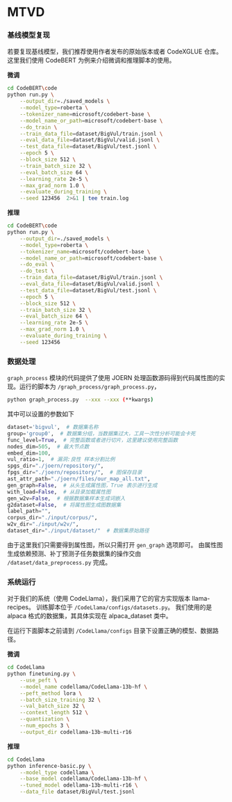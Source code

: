 # MTVD

### 基线模型复现

若要复现基线模型，我们推荐使用作者发布的原始版本或者 CodeXGLUE 仓库。 这里我们使用 CodeBERT 为例来介绍微调和推理脚本的使用。

**微调**
```bash
cd CodeBERT\code
python run.py \
    --output_dir=./saved_models \
    --model_type=roberta \
    --tokenizer_name=microsoft/codebert-base \
    --model_name_or_path=microsoft/codebert-base \
    --do_train \
    --train_data_file=dataset/BigVul/train.jsonl \
    --eval_data_file=dataset/BigVul/valid.jsonl \
    --test_data_file=dataset/BigVul/test.jsonl \
    --epoch 5 \
    --block_size 512 \
    --train_batch_size 32 \
    --eval_batch_size 64 \
    --learning_rate 2e-5 \
    --max_grad_norm 1.0 \
    --evaluate_during_training \
    --seed 123456  2>&1 | tee train.log
```

**推理**
```bash
cd CodeBERT\code
python run.py \
    --output_dir=./saved_models \
    --model_type=roberta \
    --tokenizer_name=microsoft/codebert-base \
    --model_name_or_path=microsoft/codebert-base \
    --do_eval \
    --do_test \
    --train_data_file=dataset/BigVul/train.jsonl \
    --eval_data_file=dataset/BigVul/valid.jsonl \
    --test_data_file=dataset/BigVul/test.jsonl \
    --epoch 5 \
    --block_size 512 \
    --train_batch_size 32 \
    --eval_batch_size 64 \
    --learning_rate 2e-5 \
    --max_grad_norm 1.0 \
    --evaluate_during_training \
    --seed 123456
```

### 数据处理

`graph_process` 模块的代码提供了使用 JOERN 处理函数源码得到代码属性图的实现。运行的脚本为 `/graph_process/graph_process.py`，
```bash
python graph_process.py  --xxx --xxx (**kwargs)
```
其中可以设置的参数如下
```python
dataset='bigvul',  # 数据集名称
group='group0',  # 数据集分组，当数据集过大，工具一次性分析可能会卡死
func_level=True,  # 完整函数或者进行切片，这里建议使用完整函数
nodes_dim=505,  # 最大节点数
embed_dim=100,
vul_ratio=1,  # 漏洞:良性 样本分割比例
spgs_dir="./joern/repository/",
fpgs_dir="./joern/repository/",  # 图保存目录
ast_attr_path="./joern/files/our_map_all.txt",
gen_graph=False,  # 从头生成属性图，True 表示进行生成
with_load=False,  # 从目录加载属性图
gen_w2v=False,  # 根据数据集样本生成词嵌入
g2dataset=False,  # 将属性图生成图数据集
label_path="",
corpus_dir="./input/corpus/",
w2v_dir="./input/w2v/",
dataset_dir="./input/dataset/"  # 数据集原始路径
```
由于这里我们只需要得到属性图，所以只需打开 `gen_graph` 选项即可。
由属性图生成依赖预测、补丁预测子任务数据集的操作交由 `/dataset/data_preprocess.py` 完成。

### 系统运行

对于我们的系统（使用 CodeLlama），我们采用了它的官方实现版本  llama-recipes。 训练脚本位于 `/CodeLlama/configs/datasets.py`。 我们使用的是 alpaca 格式的数据集，其具体实现在 alpaca_dataset 类中。

在运行下面脚本之前请到 `/CodeLlama/configs` 目录下设置正确的模型、数据路径。

**微调**
```bash
cd CodeLlama
python finetuning.py \
    --use_peft \
    --model_name codellama/CodeLlama-13b-hf \
    --peft_method lora \
    --batch_size_training 32 \
    --val_batch_size 32 \
    --context_length 512 \
    --quantization \
    --num_epochs 3 \
    --output_dir codellama-13b-multi-r16
```

**推理**
```bash
cd CodeLlama
python inference-basic.py \
    --model_type codellama \
    --base_model codellama/CodeLlama-13b-hf \
    --tuned_model odellama-13b-multi-r16 \
    --data_file dataset/BigVul/test.jsonl
```
